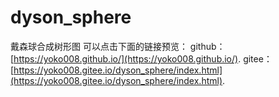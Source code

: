 # dyson_sphere

戴森球合成树形图
可以点击下面的链接预览：
github：[https://yoko008.github.io/](https://yoko008.github.io/).
gitee：[https://yoko008.gitee.io/dyson_sphere/index.html](https://yoko008.gitee.io/dyson_sphere/index.html).